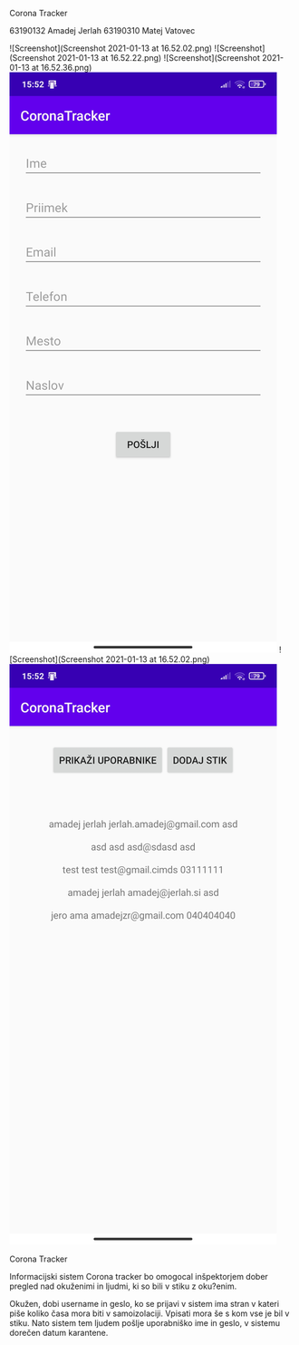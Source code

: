 Corona Tracker


63190132 Amadej Jerlah
63190310 Matej Vatovec 




![Screenshot](Screenshot 2021-01-13 at 16.52.02.png)
![Screenshot](Screenshot 2021-01-13 at 16.52.22.png)
![Screenshot](Screenshot 2021-01-13 at 16.52.36.png)
![Screenshot](skrin.jpg)
![Screenshot](Screenshot 2021-01-13 at 16.52.02.png)
![Screenshot](1610549737913.jpg)








Corona Tracker

Informacijski sistem Corona tracker bo omogocal inšpektorjem dober pregled nad okuženimi in ljudmi, ki so bili v stiku z oku?enim. 

Okužen, dobi username in geslo, ko se prijavi v sistem ima stran v kateri piše koliko časa mora biti v samoizolaciji. Vpisati mora še s kom vse je bil v stiku. Nato sistem tem ljudem pošlje uporabniško ime in geslo, v sistemu  dorečen datum karantene.
